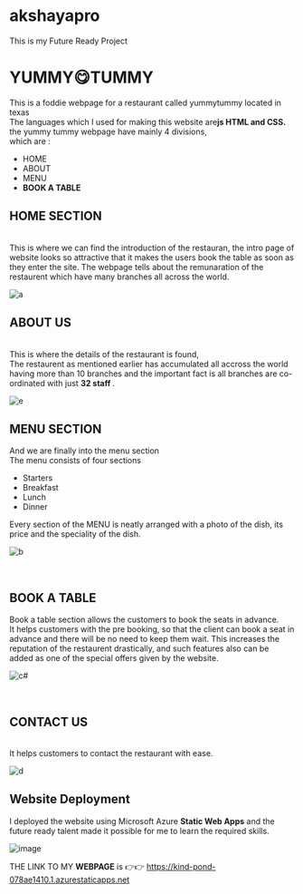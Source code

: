 # akshayapro
This is my Future Ready Project
<h1>YUMMY😋TUMMY</h1>
This is a foddie webpage for a restaurant called yummytummy located in texas
<br>
The languages which I used for making this website are<strong>js HTML and CSS.</strong>
<br>
the yummy tummy webpage have mainly 4 divisions,
<br>
which are :
<ul>
<li>HOME</li>
<li>ABOUT</li>
<li>MENU</li>
<li><strong>BOOK A TABLE</strong></li>
</ul>

<h2>HOME SECTION</h2>
<br>
This is where we can find the introduction of the restauran, the intro page of website looks so attractive that it makes the users book the table as soon as they enter the site. The webpage tells about the remunaration of the restaurent which have many branches all across the world. 

![a](https://user-images.githubusercontent.com/108652910/179456713-3b7ed20e-fa0c-4ad9-a2cf-10f0c60d98cb.png)

<h2>ABOUT US</h2>
<br>
This is where the details of the restaurant is found,<br>
The restaurent as mentioned earlier has accumulated all accross the world having more than 10 branches and the important fact is all branches are co-ordinated with just <strong> 32 staff </strong>.

![e](https://user-images.githubusercontent.com/108652910/179458183-37cda8f3-0856-491d-b71f-6c75656c5114.png)

<h2>MENU SECTION</h2>
And we are finally into the menu section<br>
The menu consists of four sections
<ul>
<li>Starters</li>
<li>Breakfast</li>
<li>Lunch</li>
<li>Dinner</li>
</ul>
Every section of the MENU is neatly arranged with a photo of the dish, its price and the speciality of the dish.

![b](https://user-images.githubusercontent.com/108652910/179456735-edbac0f6-042a-495b-8640-afed6d6e7b23.png)

<br>
<h2>BOOK A TABLE</h2>
Book a table section allows the customers to book the seats in advance.
<br>
It helps customers with the pre booking, so that the client can book a seat in advance and there will be no need to keep them wait. This increases the reputation of the restaurent drastically, and such features also can be added as one of the special offers given by the website.




![c#](https://user-images.githubusercontent.com/108652910/179456748-5319ddcc-e6f7-4f8e-9cbd-849ace7839e3.png)

<br>



<h2>CONTACT US</h2>
<br>
It helps customers to contact the restaurant with ease.





![d](https://user-images.githubusercontent.com/108652910/179456821-72c0293c-5ade-4e5a-aa5f-3186399d4d7c.png)


<h2>Website Deployment</h2>
I deployed the website using Microsoft Azure <strong>Static Web Apps</strong> and the future ready talent made it possible for me to learn the required skills.


![image](https://user-images.githubusercontent.com/108652910/182040031-0c566771-7edd-4306-9c86-dd54ebccd896.png)


THE LINK TO MY <strong>WEBPAGE</strong> is 👉👉 https://kind-pond-078ae1410.1.azurestaticapps.net
